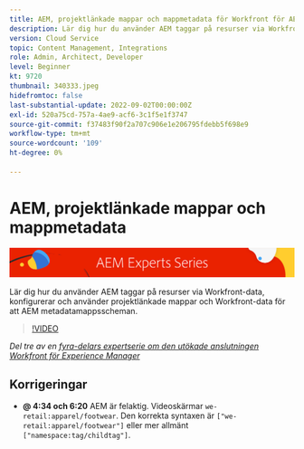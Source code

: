 ```yaml
---
title: AEM, projektlänkade mappar och mappmetadata för Workfront för AEM förbättrade anslutningsprogrammet
description: Lär dig hur du använder AEM taggar på resurser via Workfront-data, använder projektlänkade mappar och Workfront-data för att AEM metadatamappsscheman.
version: Cloud Service
topic: Content Management, Integrations
role: Admin, Architect, Developer
level: Beginner
kt: 9720
thumbnail: 340333.jpeg
hidefromtoc: false
last-substantial-update: 2022-09-02T00:00:00Z
exl-id: 520a75cd-757a-4ae9-acf6-3c1f5e1f3747
source-git-commit: f37483f90f2a707c906e1e206795fdebb5f698e9
workflow-type: tm+mt
source-wordcount: '109'
ht-degree: 0%

---
```


# AEM, projektlänkade mappar och mappmetadata

![AEM Experts Series](./assets/banner.png)

Lär dig hur du använder AEM taggar på resurser via Workfront-data, konfigurerar och använder projektlänkade mappar och Workfront-data för att AEM metadatamappsscheman.

>[!VIDEO](https://video.tv.adobe.com/v/340333/?quality=12&learn=on)

_Del tre av en [fyra-delars expertserie om den utökade anslutningen Workfront för Experience Manager](./overview.md)_

## Korrigeringar

+ __@ 4:34 och 6:20__ AEM är felaktig. Videoskärmar `we-retail:apparel/footwear`. Den korrekta syntaxen är `["we-retail:apparel/footwear"]` eller mer allmänt `["namespace:tag/childtag"]`.
